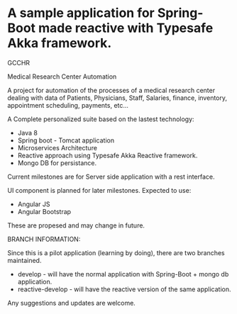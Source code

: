 A sample application for Spring-Boot made reactive with Typesafe Akka framework.
=====

GCCHR

Medical Research Center Automation

A project for automation of the processes of a medical research center dealing with data of Patients, Physicians, Staff, Salaries,
finance, inventory, appointment scheduling, payments, etc...

A Complete personalized suite based on the lastest technology:

* Java 8
* Spring boot - Tomcat application
* Microservices Architecture
* Reactive approach using Typesafe Akka Reactive framework.
* Mongo DB for persistance. 

Current milestones are for Server side application with a rest interface.

UI component is planned for later milestones. Expected to use:

* Angular JS
* Angular Bootstrap

These are propesed and may change in future.

BRANCH INFORMATION:

Since this is a pilot application (learning by doing), there are two branches maintained.
* develop - will have the normal application with Spring-Boot + mongo db application.
* reactive-develop - will have the reactive version of the same application.

Any suggestions and updates are welcome.

